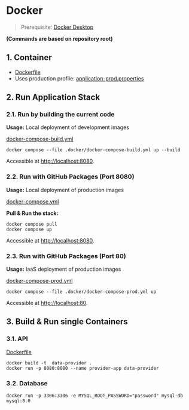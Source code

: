 # Docker

> Prerequisite: [Docker Desktop](https://www.docker.com/products/docker-desktop/)

__(Commands are based on repository root)__

## 1. Container

* [Dockerfile](../Dockerfile)
* Uses production profile: [application-prod.properties](../src/main/resources/application-prod.properties)

## 2. Run Application Stack

### 2.1. Run by building the current code

__Usage:__ Local deployment of development images

[docker-compose-build.yml](../.docker/docker-compose-build.yml)

```shell
docker compose --file .docker/docker-compose-build.yml up --build
```

Accessible at [http://localhost:8080](http://localhost:8080).

### 2.2. Run with GitHub Packages (Port 8080)

__Usage:__ Local deployment of production images

[docker-compose.yml](../docker-compose.yml)

__Pull & Run the stack:__

```shell
docker compose pull
docker compose up
```

Accessible at [http://localhost:8080](http://localhost:8080).

### 2.3. Run with GitHub Packages (Port 80)

__Usage:__ IaaS deployment of production images

[docker-compose-prod.yml](../.docker/docker-compose-prod.yml)

```shell
docker compose --file .docker/docker-compose-prod.yml up
```

Accessible at [http://localhost:80](http://localhost:80).

## 3. Build & Run single Containers

### 3.1. API

[Dockerfile](../Dockerfile)

```shell
docker build -t  data-provider .
docker run -p 8080:8080 --name provider-app data-provider
```

### 3.2. Database

```shell
docker run -p 3306:3306 -e MYSQL_ROOT_PASSWORD="password" mysql-db mysql:8.0
```
